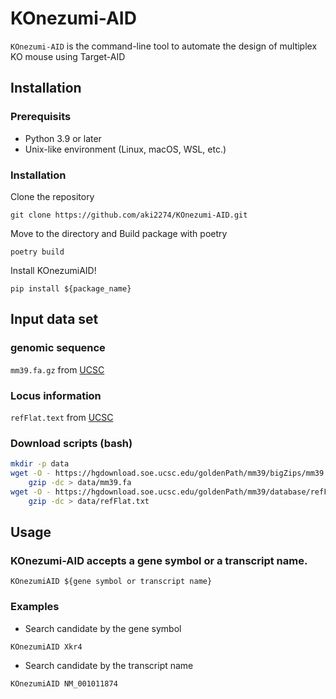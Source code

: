 # KOnezumi-AID
`KOnezumi-AID` is the command-line tool to automate the design of multiplex KO mouse using Target-AID

## Installation
### Prerequisits
- Python 3.9 or later
- Unix-like environment (Linux, macOS, WSL, etc.)

### Installation
Clone the repository

`git clone https://github.com/aki2274/KOnezumi-AID.git`

Move to the directory and Build package with poetry

`poetry build`

Install KOnezumiAID!

`pip install ${package_name}`



## Input data set
### genomic sequence
`mm39.fa.gz` from [UCSC](
https://hgdownload.soe.ucsc.edu/goldenPath/mm39/bigZips/
)


### Locus information
`refFlat.text` from [UCSC](
https://hgdownload.soe.ucsc.edu/goldenPath/mm39/database/
)

### Download scripts (bash)

```bash
mkdir -p data
wget -O - https://hgdownload.soe.ucsc.edu/goldenPath/mm39/bigZips/mm39.fa.gz |
    gzip -dc > data/mm39.fa
wget -O - https://hgdownload.soe.ucsc.edu/goldenPath/mm39/database/refFlat.txt.gz |
    gzip -dc > data/refFlat.txt
```

## Usage
### KOnezumi-AID accepts a gene symbol or a transcript name.
`KOnezumiAID ${gene symbol or transcript name}`
### Examples
- Search candidate by the gene symbol

`KOnezumiAID Xkr4`

- Search candidate by the transcript name

`KOnezumiAID NM_001011874`